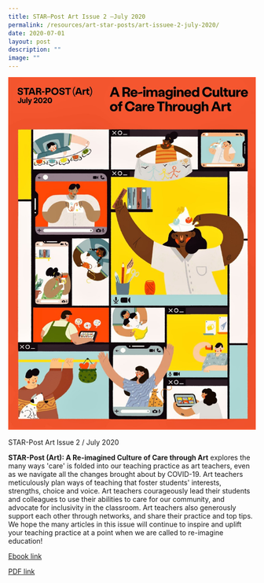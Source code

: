```yaml
---
title: STAR–Post Art Issue 2 –July 2020
permalink: /resources/art-star-posts/art-issuee-2-july-2020/
date: 2020-07-01
layout: post
description: ""
image: ""
---
```

![](/images/art-cover-image_page-0001.jpg)


STAR-Post Art Issue 2 / July 2020

**STAR-Post (Art): A Re-imagined Culture of Care through Art** explores the many ways 'care' is folded into our teaching practice as art teachers, even as we navigate all the changes brought about by COVID-19. Art teachers meticulously plan ways of teaching that foster students' interests, strengths, choice and voice. Art teachers courageously lead their students and colleagues to use their abilities to care for our community, and advocate for inclusivity in the classroom. Art teachers also generously support each other through networks, and share their practice and top tips. We hope the many articles in this issue will continue to inspire and uplift your teaching practice at a point when we are called to re-imagine education!

[Ebook link](https://joom.ag/Ew0C)

[PDF link](https://academyofsingaporeteachers.moe.edu.sg/docs/librariesprovider4/star-publications/art-star-post/star-post-(art)-july-2020_a-re-imagined-culture-of-care-through-art_spreads-v7reduced.pdf?sfvrsn=e9f6c8a1_0)
